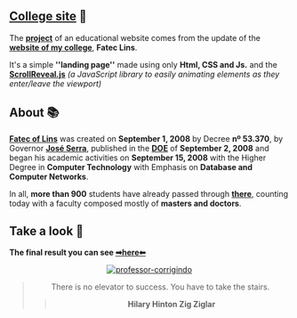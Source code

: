 ## [College site](https://bumboobee.github.io/College-site//) 📖

The **[project](https://bumboobee.github.io/College-site/)** of an educational website comes from the update of the **[website of my college](http://www.fateclins.edu.br/web/)**, **Fatec Lins**.

It's a simple **''landing page''** made using only **Html, CSS and Js.** and the **[ScrollReveal.js](https://scrollrevealjs.org/)** *(a JavaScript library to easily animating elements as they enter/leave the viewport)*

## About 📚

**[Fatec of Lins](http://www.fateclins.edu.br/web/)** was created on **September 1, 2008** by Decree **nº 53.370**, by Governor **[José Serra](https://pt.wikipedia.org/wiki/Jos%C3%A9_Serra)**, published in the **[DOE](https://www.imprensaoficial.com.br/DO/HomeDO_2_0.aspx#05/03/2022)** of **September 2, 2008**
and began his academic activities on **September 15, 2008** with the Higher Degree in **Computer Technology**
with Emphasis on **Database and Computer Networks**.

In all, **more than 900** students have already passed through **[there](https://bumboobee.github.io/College-site/)**, counting today with a faculty composed mostly of **masters and doctors**.

## Take a look 📝

 **The final result you can see [➡here⬅](https://bumboobee.github.io/College-site/)**
 
<div align="center">

[![professor-corrigindo](https://user-images.githubusercontent.com/94147847/156890451-c32cd2b7-821b-40fe-9a51-eedf7a3e0ebb.gif)](https://bumboobee.github.io/College-site/)

 > There is no elevator to success. You have to take the stairs.
 >> **Hilary Hinton Zig Ziglar**
<div \> 
